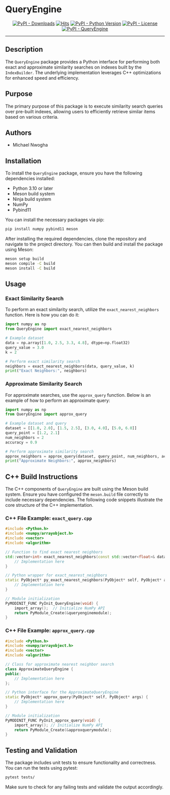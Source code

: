 # QueryEngine

<p align="center">
    <a href="https://pypi.org/project/QueryEngine/">
        <img src="https://img.shields.io/pypi/dm/QueryEngine" alt="PyPI - Downloads"/></a>
    <a href="https://hits.sh/github.com/swarmauri/swarmauri-sdk/tree/master/pkgs/experimental/RapidSimilarity/QueryEngine/">
        <img alt="Hits" src="https://hits.sh/github.com/swarmauri/swarmauri-sdk/tree/master/pkgs/experimental/RapidSimilarity/QueryEngine.svg"/></a>
    <a href="https://pypi.org/project/QueryEngine/">
        <img src="https://img.shields.io/pypi/pyversions/QueryEngine" alt="PyPI - Python Version"/></a>
    <a href="https://pypi.org/project/QueryEngine/">
        <img src="https://img.shields.io/pypi/l/QueryEngine" alt="PyPI - License"/></a>
    <a href="https://pypi.org/project/QueryEngine/">
        <img src="https://img.shields.io/pypi/v/QueryEngine?label=QueryEngine&color=green" alt="PyPI - QueryEngine"/></a>
</p>

---


## Description
The `QueryEngine` package provides a Python interface for performing both exact and approximate similarity searches on indexes built by the `IndexBuilder`. The underlying implementation leverages C++ optimizations for enhanced speed and efficiency.

## Purpose
The primary purpose of this package is to execute similarity search queries over pre-built indexes, allowing users to efficiently retrieve similar items based on various criteria.

## Authors
- Michael Nwogha

## Installation
To install the `QueryEngine` package, ensure you have the following dependencies installed:

- Python 3.10 or later
- Meson build system
- Ninja build system
- NumPy
- Pybind11

You can install the necessary packages via pip:

```bash
pip install numpy pybind11 meson
```

After installing the required dependencies, clone the repository and navigate to the project directory. You can then build and install the package using Meson:

```bash
meson setup build
meson compile -C build
meson install -C build
```

## Usage

### Exact Similarity Search
To perform an exact similarity search, utilize the `exact_nearest_neighbors` function. Here is how you can do it:

```python
import numpy as np
from QueryEngine import exact_nearest_neighbors

# Example dataset
data = np.array([1.0, 2.5, 3.3, 4.8], dtype=np.float32)
query_value = 3.0
k = 2

# Perform exact similarity search
neighbors = exact_nearest_neighbors(data, query_value, k)
print("Exact Neighbors:", neighbors)
```

### Approximate Similarity Search
For approximate searches, use the `approx_query` function. Below is an example of how to perform an approximate query:

```python
import numpy as np
from QueryEngine import approx_query

# Example dataset and query
dataset = [[1.0, 2.0], [1.5, 2.5], [3.0, 4.0], [5.0, 6.0]]
query_point = [1.2, 2.1]
num_neighbors = 2
accuracy = 0.9

# Perform approximate similarity search
approx_neighbors = approx_query(dataset, query_point, num_neighbors, accuracy)
print("Approximate Neighbors:", approx_neighbors)
```

## C++ Build Instructions
The C++ components of `QueryEngine` are built using the Meson build system. Ensure you have configured the `meson.build` file correctly to include necessary dependencies. The following code snippets illustrate the core structure of the C++ implementation.

### C++ File Example: `exact_query.cpp`
```cpp
#include <Python.h>
#include <numpy/arrayobject.h>
#include <vector>
#include <algorithm>

// Function to find exact nearest neighbors
std::vector<int> exact_nearest_neighbors(const std::vector<float>& dataset, float query, size_t k) {
    // Implementation here
}

// Python wrapper for exact_nearest_neighbors
static PyObject* py_exact_nearest_neighbors(PyObject* self, PyObject* args) {
    // Implementation here
}

// Module initialization
PyMODINIT_FUNC PyInit_QueryEngine(void) {
    import_array();  // Initialize NumPy API
    return PyModule_Create(&queryenginemodule);
}
```

### C++ File Example: `approx_query.cpp`
```cpp
#include <Python.h>
#include <numpy/arrayobject.h>
#include <vector>
#include <algorithm>

// Class for approximate nearest neighbor search
class ApproximateQueryEngine {
public:
    // Implementation here
};

// Python interface for the ApproximateQueryEngine
static PyObject* approx_query(PyObject* self, PyObject* args) {
    // Implementation here
}

// Module initialization
PyMODINIT_FUNC PyInit_approx_query(void) {
    import_array(); // Initialize NumPy API
    return PyModule_Create(&approxquerymodule);
}
```

## Testing and Validation
The package includes unit tests to ensure functionality and correctness. You can run the tests using pytest:

```bash
pytest tests/
```

Make sure to check for any failing tests and validate the output accordingly.